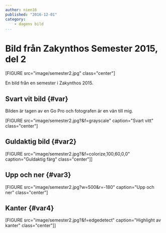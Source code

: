 ```yaml
---
author: nien16
published: "2016-12-01"
category:
    - dagens bild
...
```

Bild från Zakynthos Semester 2015, del 2
==================================

[FIGURE src="image/semester2.jpg" class="center"]

En bild från en semester i Zakynthos 2015.


<!--more-->



Svart vit bild {#var}
-----------------------------------

Bilden är tagen av en Go Pro och fotografen är en vän till mig.

[FIGURE src="image/semester2.jpg?&f=grayscale" caption="Svart vitt" class="center"]

Guldaktig bild {#var2}
-----------------------------------

[FIGURE src="image/semester2.jpg?&f=colorize,100,60,0,0" caption="Guldaktig färg" class="center"]]



Upp och ner {#var3}
-----------------------------------

[FIGURE src="image/semester2.jpg?w=500&r=-180" caption="Upp och ner" class="center"]


Kanter {#var4}
-----------------------------------

[FIGURE src="image/semester2.jpg?&f=edgedetect" caption="Highlight av kanter" class="center"]]
